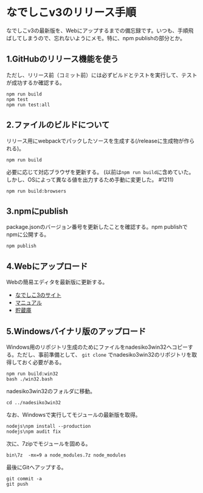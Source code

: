 # なでしこv3のリリース手順

なでしこv3の最新版を、Webにアップするまでの備忘録です。いつも、手順飛ばしてしまうので、忘れないようにメモ。特に、npm publishの部分とか。

## 1.GitHubのリリース機能を使う

ただし、リリース前（コミット前）には必ずビルドとテストを実行して、テストが成功するか確認する。

```shell
npm run build
npm test
npm run test:all
```

## 2.ファイルのビルドについて

リリース用にwebpackでパックしたソースを生成する(/releaseに生成物が作られる)。

```shell
npm run build
```

必要に応じて対応ブラウザを更新する。
(以前は`npm run build`に含めていた。しかし、OSによって異なる値を出力するため手動に変更した。 #1211)

```shell
npm run build:browsers
```

## 3.npmにpublish

package.jsonのバージョン番号を更新したことを確認する。npm publishでnpmに公開する。

```shell
npm publish
```

## 4.Webにアップロード

Webの簡易エディタを最新版に更新する。

- [なでしこ3のサイト](https://nadesi.com/doc3/)
- [マニュアル](https://nadesi.com/doc3/)
- [貯蔵庫](https://n3s.nadesi.com/)

## 5.Windowsバイナリ版のアップロード

Windows用のリポジトリ生成のためにファイルをnadesiko3win32へコピーする。ただし、事前準備として、 `git clone` でnadesiko3win32のリポジトリを取得しておく必要がある。

```shell
npm run build:win32
bash ./win32.bash
```

nadesiko3win32のフォルダに移動。

```shell
cd ../nadesiko3win32
```

なお、Windowsで実行してモジュールの最新版を取得。

```shell
nodejs\npm install --production
nodejs\npm audit fix
```

次に、7zipでモジュールを固める。

```shell
bin\7z  -mx=9 a node_modules.7z node_modules
```

最後にGitへアップする。

```shell
git commit -a
git push
```
